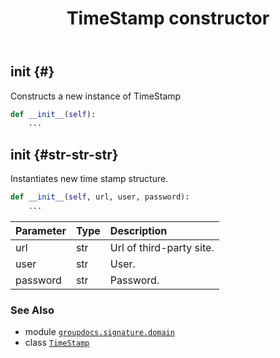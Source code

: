 ﻿---
title: TimeStamp constructor
second_title: GroupDocs.Signature for Python via .NET API References
description: 
type: docs
url: /python-net/groupdocs.signature.domain/timestamp/__init__/
is_root: false
weight: 10
---

## __init__ {#}

Constructs a new instance of TimeStamp



```python
def __init__(self):
    ...
```




## __init__ {#str-str-str}

Instantiates new time stamp structure.



```python
def __init__(self, url, user, password):
    ...
```


| Parameter | Type | Description |
| :- | :- | :- |
| url | str | Url of third-party site. |
| user | str | User. |
| password | str | Password. |



### See Also
* module [`groupdocs.signature.domain`](../../)
* class [`TimeStamp`](/signature/python-net/groupdocs.signature.domain/timestamp)

